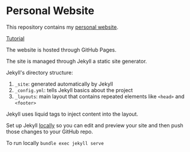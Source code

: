 # Personal Website

This repository contains my [personal website](https://jackwaudby.github.io).

[Tutorial](http://jmcglone.com/guides/github-pages/)

The website is hosted through GitHub Pages. 

The site is managed through Jekyll a static site generator. 

Jekyll's directory structure:
1. `_site`: generated automatically by Jekyll
2. `_config.yml`: tells Jekyll basics about the project 
3. `_layouts`: main layout that contains repeated elements like `<head>` and `<footer>`

Jekyll uses liquid tags to inject content into the layout. 

Set up Jekyll [locally](https://jekyllrb.com/docs/step-by-step/01-setup/) so you can edit and preview your site and then push those changes to your GitHub repo. 

To run locally `bundle exec jekyll serve`
